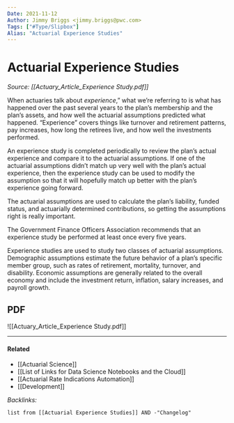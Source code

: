 ```yaml
---
Date: 2021-11-12
Author: Jimmy Briggs <jimmy.briggs@pwc.com>
Tags: ["#Type/Slipbox"]
Alias: "Actuarial Experience Studies"
---
```


# Actuarial Experience Studies

*Source: [[Actuary_Article_Experience Study.pdf]]*

When actuaries talk about *experience*,” what we’re referring to is what has happened over the past several years to the plan’s membership and the plan’s assets, and how well the actuarial assumptions predicted what happened. “Experience” covers things like turnover and retirement patterns, pay increases, how long the retirees live, and how well the investments performed. 

An experience study is completed periodically to review the plan’s actual experience and compare it to the actuarial assumptions. If one of the actuarial assumptions didn’t match up very well with the plan’s actual experience, then the experience study can be used to modify the assumption so that it will hopefully match up better with the plan’s experience going forward. 

The actuarial assumptions are used to calculate the plan’s liability, funded status, and actuarially determined contributions, so getting the assumptions right is really important.

The Government Finance Officers Association recommends that an experience study be performed at least once every five years.  

Experience studies are used to study two classes of actuarial assumptions. Demographic assumptions estimate the future behavior of a plan’s specific member group, such as rates of retirement, mortality, turnover, and disability. Economic assumptions are generally related to the overall economy and include the investment return, inflation, salary increases, and payroll growth.


## PDF

![[Actuary_Article_Experience Study.pdf]]

***

#### Related

- [[Actuarial Science]]
- [[List of Links for Data Science Notebooks and the Cloud]]
- [[Actuarial Rate Indications Automation]]
- [[Development]]

*Backlinks:*

```dataview
list from [[Actuarial Experience Studies]] AND -"Changelog"
```